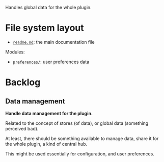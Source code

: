 Handles global data for the whole plugin.




# File system layout

- [`readme.md`](./readme.md): the main documentation file

Modules: 

- [`preferences/`](./preferences/): user preferences data





# Backlog

## Data management

__Handle data management for the plugin.__

Related to the concept of stores (of data), or global data (something perceived bad).

At least, there should be something available to manage data, share it for the whole plugin, a kind of central hub.

This might be used essentially for configuration, and user preferences.
